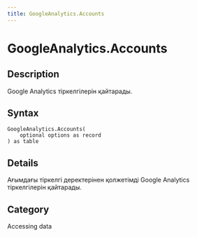```yaml
---
title: GoogleAnalytics.Accounts
---
```


# GoogleAnalytics.Accounts


## Description

Google Analytics тіркелгілерін қайтарады.


## Syntax

```powerquery
GoogleAnalytics.Accounts(
    optional options as record
) as table
```


## Details

Ағымдағы тіркелгі деректерінен қолжетімді Google Analytics тіркелгілерін қайтарады.



## Category
Accessing data
